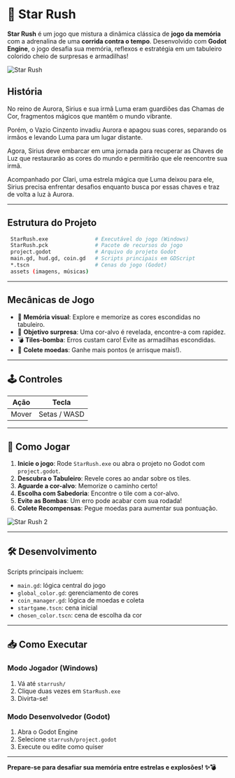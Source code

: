 # 🌟 Star Rush

**Star Rush** é um jogo que mistura a dinâmica clássica de **jogo da memória** com a adrenalina de uma **corrida contra o tempo**. Desenvolvido com **Godot Engine**, o jogo desafia sua memória, reflexos e estratégia em um tabuleiro colorido cheio de surpresas e armadilhas!

![Star Rush](https://github.com/user-attachments/assets/0b5d4cd6-56b8-4e5e-acb6-7db1e333eaf1)

## História

No reino de Aurora, Sirius e sua irmã Luma eram guardiões das Chamas de Cor, fragmentos mágicos que mantêm o mundo vibrante. 

Porém, o Vazio Cinzento invadiu Aurora e apagou suas cores, separando os irmãos e levando Luma para um lugar distante. 

Agora, Sirius deve embarcar em uma jornada para recuperar as Chaves de Luz que restaurarão as cores do mundo e permitirão que ele reencontre sua irmã. 

Acompanhado por Clari, uma estrela mágica que Luma deixou para ele, Sirius precisa enfrentar desafios enquanto busca por essas chaves e traz de volta a luz à Aurora.

---

## Estrutura do Projeto

```bash
 StarRush.exe               # Executável do jogo (Windows)
 StarRush.pck               # Pacote de recursos do jogo
 project.godot              # Arquivo do projeto Godot
 main.gd, hud.gd, coin.gd   # Scripts principais em GDScript
 *.tscn                     # Cenas do jogo (Godot)
 assets (imagens, músicas)
```

---

## Mecânicas de Jogo

- 🧩 **Memória visual**: Explore e memorize as cores escondidas no tabuleiro.
- 🎯 **Objetivo surpresa**: Uma cor-alvo é revelada, encontre-a com rapidez.
- 💣 **Tiles-bomba**: Erros custam caro! Evite as armadilhas escondidas.
- 🌟 **Colete moedas**: Ganhe mais pontos (e arrisque mais!).

---

## 🕹️ Controles

| Ação            | Tecla           |
|-----------------|-----------------|
| Mover           | Setas / WASD    |

---

## 🚀 Como Jogar

1. **Inicie o jogo**: Rode `StarRush.exe` ou abra o projeto no Godot com `project.godot`.
2. **Descubra o Tabuleiro**: Revele cores ao andar sobre os tiles.
3. **Aguarde a cor-alvo**: Memorize o caminho certo!
4. **Escolha com Sabedoria**: Encontre o tile com a cor-alvo.
5. **Evite as Bombas**: Um erro pode acabar com sua rodada!
6. **Colete Recompensas**: Pegue moedas para aumentar sua pontuação.

![Star Rush 2](https://github.com/user-attachments/assets/18b33015-45be-4794-823e-730355a62a6f)

---
## 🛠️ Desenvolvimento
Scripts principais incluem:

- `main.gd`: lógica central do jogo
- `global_color.gd`: gerenciamento de cores
- `coin_manager.gd`: lógica de moedas e coleta
- `startgame.tscn`: cena inicial
- `chosen_color.tscn`: cena de escolha da cor

---

## 📥 Como Executar

### Modo Jogador (Windows)
1. Vá até `starrush/`
2. Clique duas vezes em `StarRush.exe`
3. Divirta-se!

### Modo Desenvolvedor (Godot)
1. Abra o Godot Engine
2. Selecione `starrush/project.godot`
3. Execute ou edite como quiser

---

**Prepare-se para desafiar sua memória entre estrelas e explosões! ✨💣**
